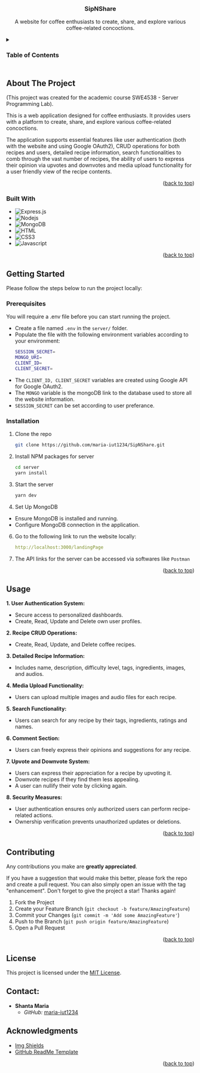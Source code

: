 
<!-- PROJECT LOGO -->
<br />
<div align="center">
  <a href="https://github.com/maria-iut1234/SipNShare">
<!--     <img src="client/src/assets/favicon.ico" alt="Logo" width="40" height="70"> -->
  </a>

  <h3 align="center">SipNShare</h3>

  <p align="center">
    A website for coffee enthusiasts to create, share, and explore various coffee-related concoctions.
    <br>
<!--     <a href="https://innuo.netlify.app/">Innuo Website</a> -->
  </p>
</div>



<!-- TABLE OF CONTENTS -->
<details>
  <summary><h3>Table of Contents<h3></summary>
  <ol>
    <li>
      <a href="#about-the-project">About The Project</a>
      <ul>
        <li><a href="#built-with">Built With</a></li>
      </ul>
    </li>
    <li>
      <a href="#getting-started">Getting Started</a>
      <ul>
        <li><a href="#prerequisites">Prerequisites</a></li>
        <li><a href="#installation">Installation</a></li>
      </ul>
    </li>
    <li><a href="#usage">Usage</a></li>
    <li><a href="#contributing">Contributing</a></li>
    <li><a href="#license">License</a></li>
    <li><a href="#contact">Contact</a></li>
    <li><a href="#acknowledgments">Acknowledgments</a></li>
  </ol>
</details>



<!-- ABOUT THE PROJECT -->
## About The Project

<!-- ![image](https://github.com/Xer0Bytes/Innuo/assets/95132675/0dc4247f-0347-4f72-8c05-79d241e4cb0d) -->

(This project was created for the academic course SWE4538 - Server Programming Lab).

This is a web application designed for coffee enthusiasts. It provides users with a platform to create, share, and explore various coffee-related concoctions. 

The application supports essential features like user authentication (both with the website and using Google OAuth2), CRUD operations for both recipes and users, detailed recipe information, search functionalities to comb through the vast number of recipes, the ability of users to express their opinion via upvotes and downvotes and media upload functionality for a user friendly view of the recipe contents.

<p align="right">(<a href="#readme-top">back to top</a>)</p>



### Built With

<!-- * ![React](https://img.shields.io/badge/-React-61DBFB?style=for-the-badge&labelColor=black&logo=react&logoColor=61DBFB) -->
* ![Express.js](https://img.shields.io/badge/Express.js-122658?style=for-the-badge&logo=express&logoColor=white)
* ![Nodejs](https://img.shields.io/badge/Nodejs-3C873A?style=for-the-badge&labelColor=black&logo=node.js&logoColor=3C873A)
* ![MongoDB](https://img.shields.io/badge/MongoDB-4EA94B?style=for-the-badge&logo=mongodb&logoColor=white)
* ![HTML](https://img.shields.io/badge/HTML5-E34F26?style=for-the-badge&logo=html5&logoColor=white)
* ![CSS3](https://img.shields.io/badge/CSS3-1572B6?style=for-the-badge&logo=css3&logoColor=white)
* ![Javascript](https://img.shields.io/badge/JavaScript-F7DF1E?style=for-the-badge&logo=javascript&logoColor=black)

<p align="right">(<a href="#readme-top">back to top</a>)</p>



<!-- GETTING STARTED -->
## Getting Started

Please follow the steps below to run the project locally:

### Prerequisites

You will require a .env file before you can start running the project.
* Create a file named `.env` in the `server/` folder.
* Populate the file with the following environment variables according to your environment:
  ```sh
  SESSION_SECRET=
  MONGO_URI=
  CLIENT_ID=
  CLIENT_SECRET=
  ```
* The `CLIENT_ID, CLIENT_SECRET` variables are created using Google API for Google OAuth2.
* The `MONGO` variable is the mongoDB link to the database used to store all the website information.
* `SESSION_SECRET` can be set according to user preferance.

### Installation

1. Clone the repo
   ```sh
   git clone https://github.com/maria-iut1234/SipNShare.git
   ```
3. Install NPM packages for server
   ```bash
   cd server
   yarn install
   ```
4. Start the server
   ```bash
   yarn dev
   ```
5. Set Up MongoDB
  - Ensure MongoDB is installed and running.
  - Configure MongoDB connection in the application.
6. Go to the following link to run the website locally:
   ```yaml
   http://localhost:3000/landingPage
   ```
7. The API links for the server can be accessed via softwares like `Postman`

<!-- You can also use the deployed website [here](https://innuo.netlify.app/). -->

<p align="right">(<a href="#readme-top">back to top</a>)</p>



<!-- USAGE EXAMPLES -->
## Usage

**1. User Authentication System:**
  - Secure access to personalized dashboards.
  - Create, Read, Update and Delete own user profiles.

**2. Recipe CRUD Operations:**
  - Create, Read, Update, and Delete coffee recipes.

**3. Detailed Recipe Information:**
  - Includes name, description, difficulty level, tags, ingredients, images, and audios.

**4. Media Upload Functionality:**
  - Users can upload multiple images and audio files for each recipe.

**5. Search Functionality:**
  - Users can search for any recipe by their tags, ingredients, ratings and names.

**6. Comment Section:**
  - Users can freely express their opinions and suggestions for any recipe.

**7. Upvote and Downvote System:**
  - Users can express their appreciation for a recipe by upvoting it.
  - Downvote recipes if they find them less appealing.
  - A user can nullify their vote by clicking again.

**8. Security Measures:**
  - User authentication ensures only authorized users can perform recipe-related actions.
  - Ownership verification prevents unauthorized updates or deletions.
   

<p align="right">(<a href="#readme-top">back to top</a>)</p>


<!-- CONTRIBUTING -->
## Contributing

Any contributions you make are **greatly appreciated**.

If you have a suggestion that would make this better, please fork the repo and create a pull request. You can also simply open an issue with the tag "enhancement".
Don't forget to give the project a star! Thanks again!

1. Fork the Project
2. Create your Feature Branch (`git checkout -b feature/AmazingFeature`)
3. Commit your Changes (`git commit -m 'Add some AmazingFeature'`)
4. Push to the Branch (`git push origin feature/AmazingFeature`)
5. Open a Pull Request

<p align="right">(<a href="#readme-top">back to top</a>)</p>


<!-- LICENSE -->
## License

This project is licensed under the [MIT License](LICENSE).

<!-- CONTACTS -->
## Contact:

- **Shanta Maria**
  - *GitHub:* [maria-iut1234](https://github.com/maria-iut1234)



<!-- ACKNOWLEDGMENTS -->
## Acknowledgments

* [Img Shields](https://shields.io)
* [GitHub ReadMe Template](https://github.com/othneildrew/Best-README-Template/tree/master)

<p align="right">(<a href="#readme-top">back to top</a>)</p>


